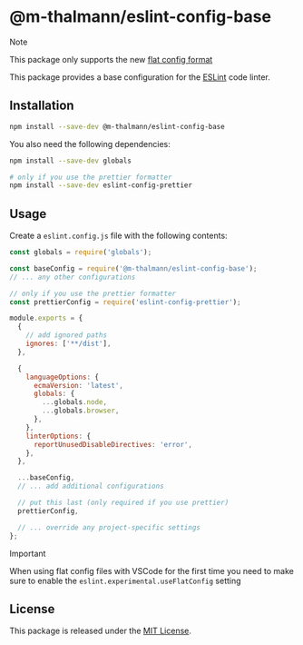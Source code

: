 # @m-thalmann/eslint-config-base

> [!NOTE]  
> This package only supports the new [flat config format](https://eslint.org/docs/latest/use/configure/configuration-files-new)

This package provides a base configuration for the [ESLint](https://eslint.org) code linter.

## Installation

```bash
npm install --save-dev @m-thalmann/eslint-config-base
```

You also need the following dependencies:

```bash
npm install --save-dev globals

# only if you use the prettier formatter
npm install --save-dev eslint-config-prettier
```

## Usage

Create a `eslint.config.js` file with the following contents:

```javascript
const globals = require('globals');

const baseConfig = require('@m-thalmann/eslint-config-base');
// ... any other configurations

// only if you use the prettier formatter
const prettierConfig = require('eslint-config-prettier');

module.exports = {
  {
    // add ignored paths
    ignores: ['**/dist'],
  },

  {
    languageOptions: {
      ecmaVersion: 'latest',
      globals: {
        ...globals.node,
        ...globals.browser,
      },
    },
    linterOptions: {
      reportUnusedDisableDirectives: 'error',
    },
  },

  ...baseConfig,
  // ... add additional configurations

  // put this last (only required if you use prettier)
  prettierConfig,

  // ... override any project-specific settings
};
```

> [!Important]
> When using flat config files with VSCode for the first time you need to make sure to enable the `eslint.experimental.useFlatConfig` setting

## License

This package is released under the [MIT License](LICENSE).
